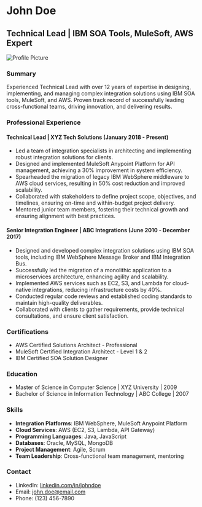 # John Doe
## Technical Lead | IBM SOA Tools, MuleSoft, AWS Expert

![Profile Picture](https://your-profile-picture-url.com)

### Summary
Experienced Technical Lead with over 12 years of expertise in designing, implementing, and managing complex integration solutions using IBM SOA tools, MuleSoft, and AWS. Proven track record of successfully leading cross-functional teams, driving innovation, and delivering results.

### Professional Experience

#### Technical Lead | XYZ Tech Solutions (January 2018 - Present)
- Led a team of integration specialists in architecting and implementing robust integration solutions for clients.
- Designed and implemented MuleSoft Anypoint Platform for API management, achieving a 30% improvement in system efficiency.
- Spearheaded the migration of legacy IBM WebSphere middleware to AWS cloud services, resulting in 50% cost reduction and improved scalability.
- Collaborated with stakeholders to define project scope, objectives, and timelines, ensuring on-time and within-budget project delivery.
- Mentored junior team members, fostering their technical growth and ensuring alignment with best practices.

#### Senior Integration Engineer | ABC Integrations (June 2010 - December 2017)
- Designed and developed complex integration solutions using IBM SOA tools, including IBM WebSphere Message Broker and IBM Integration Bus.
- Successfully led the migration of a monolithic application to a microservices architecture, enhancing agility and scalability.
- Implemented AWS services such as EC2, S3, and Lambda for cloud-native integrations, reducing infrastructure costs by 40%.
- Conducted regular code reviews and established coding standards to maintain high-quality deliverables.
- Collaborated with clients to gather requirements, provide technical consultations, and ensure client satisfaction.

### Certifications
- AWS Certified Solutions Architect - Professional
- MuleSoft Certified Integration Architect - Level 1 & 2
- IBM Certified SOA Solution Designer

### Education
- Master of Science in Computer Science | XYZ University | 2009
- Bachelor of Science in Information Technology | ABC College | 2007

### Skills
- **Integration Platforms**: IBM WebSphere, MuleSoft Anypoint Platform
- **Cloud Services**: AWS (EC2, S3, Lambda, API Gateway)
- **Programming Languages**: Java, JavaScript
- **Databases**: Oracle, MySQL, MongoDB
- **Project Management**: Agile, Scrum
- **Team Leadership**: Cross-functional team management, mentoring

### Contact
- LinkedIn: [linkedin.com/in/johndoe](https://www.linkedin.com/in/johndoe)
- Email: john.doe@email.com
- Phone: (123) 456-7890
